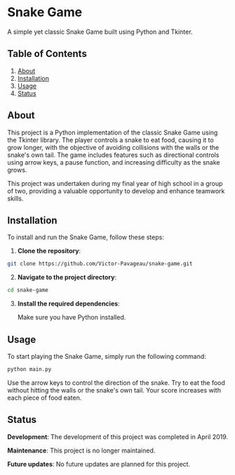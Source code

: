 # Snake Game

A simple yet classic Snake Game built using Python and Tkinter.

## Table of Contents

1. [About](#about)
2. [Installation](#installation)
3. [Usage](#usage)
4. [Status](#status)

## About

This project is a Python implementation of the classic Snake Game using the Tkinter library. The player controls a snake to eat food, causing it to grow longer, with the objective of avoiding collisions with the walls or the snake's own tail. The game includes features such as directional controls using arrow keys, a pause function, and increasing difficulty as the snake grows.

This project was undertaken during my final year of high school in a group of two, providing a valuable opportunity to develop and enhance teamwork skills.

## Installation

To install and run the Snake Game, follow these steps:

1. **Clone the repository**:

```bash
git clone https://github.com/Victor-Pavageau/snake-game.git
```

2. **Navigate to the project directory**:

```bash
cd snake-game
```

3. **Install the required dependencies**:

   Make sure you have Python installed.

## Usage

To start playing the Snake Game, simply run the following command:

```bash
python main.py
```

Use the arrow keys to control the direction of the snake. Try to eat the food without hitting the walls or the snake's own tail. Your score increases with each piece of food eaten.

## Status

**Development**: The development of this project was completed in April 2019.

**Maintenance**: This project is no longer maintained.

**Future updates**: No future updates are planned for this project.
